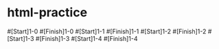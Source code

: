 # html-practice
#[Start]1-0
#[Finish]1-0
#[Start]1-1
#[Finish]1-1
#[Start]1-2
#[Finish]1-2
#[Start]1-3
#[Finish]1-3
#[Start]1-4
#[Finish]1-4
